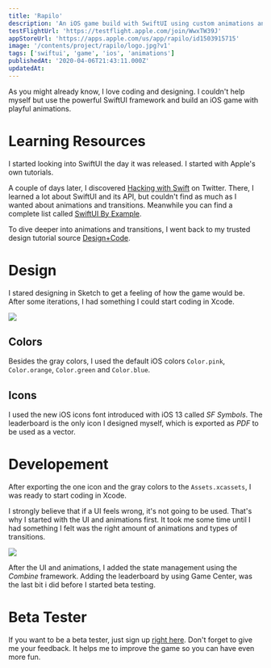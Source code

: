 ```yaml
---
title: 'Rapilo'
description: 'An iOS game build with SwiftUI using custom animations and transitions.'
testFlightUrl: 'https://testflight.apple.com/join/WwxTW39J'
appStoreUrl: 'https://apps.apple.com/us/app/rapilo/id1503915715'
image: '/contents/project/rapilo/logo.jpg?v1'
tags: ['swiftui', 'game', 'ios', 'animations']
publishedAt: '2020-04-06T21:43:11.000Z'
updatedAt:
---
```


As you might already know, I love coding and designing.
I couldn't help myself but use the powerful SwiftUI framework and build an iOS game with playful animations.

# Learning Resources

I started looking into SwiftUI the day it was released. I started with Apple's own tutorials.

A couple of days later, I discovered [Hacking with Swift](https://www.hackingwithswift.com) on Twitter.
There, I learned a lot about SwiftUI and its API, but couldn't find as much as I wanted about animations and transitions.
Meanwhile you can find a complete list called [SwiftUI By Example](https://www.hackingwithswift.com/quick-start/swiftui).

To dive deeper into animations and transitions, I went back to my trusted design tutorial source [Design+Code](https://designcode.io/).

# Design

I stared designing in Sketch to get a feeling of how the game would be. After some iterations, I had something I could start coding in Xcode.

<img src="/contents/project/rapilo/sketch-screens.png?v1" class="block my-8 shadow-xl min-h-48 mx-auto rounded-lg" />

## Colors

Besides the gray colors, I used the default iOS colors `Color.pink`, `Color.orange`, `Color.green` and `Color.blue`.

## Icons

I used the new iOS icons font introduced with iOS 13 called _SF Symbols_.
The leaderboard is the only icon I designed myself, which is exported as _PDF_ to be used as a vector.

# Developement

After exporting the one icon and the gray colors to the `Assets.xcassets`, I was ready to start coding in Xcode.

I strongly believe that if a UI feels wrong, it's not going to be used. That's why I started with the UI and animations first.
It took me some time until I had something I felt was the right amount of animations and types of transitions.

<img src="/contents/project/rapilo/playing.gif?v1" class="block my-8 shadow-xl w-64 min-h-48 mx-auto rounded-lg" />

After the UI and animations, I added the state management using the _Combine_ framework.
Adding the leaderboard by using Game Center, was the last bit i did before I started beta testing.

# Beta Tester

If you want to be a beta tester, just sign up [right here](https://testflight.apple.com/join/WwxTW39J).
Don't forget to give me your feedback. It helps me to improve the game so you can have even more fun.
